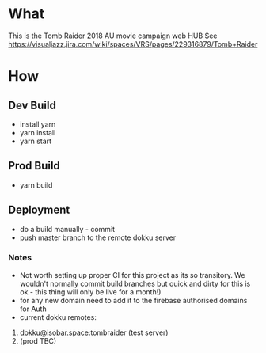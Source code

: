 # What
This is the Tomb Raider 2018 AU movie campaign web HUB
See https://visualjazz.jira.com/wiki/spaces/VRS/pages/229316879/Tomb+Raider

# How

## Dev Build

* install yarn
* yarn install
* yarn start

## Prod Build

* yarn build

## Deployment
* do a build manually - commit
* push master branch to the remote dokku server

### Notes
* Not worth setting up proper CI for this project as its so transitory. We wouldn't normally commit build branches but quick and dirty for this is ok - this thing will only be live for a month!)
* for any new domain need to add it to the firebase authorised domains for Auth
* current dokku remotes:
1. dokku@isobar.space:tombraider (test server)
2. (prod TBC)

